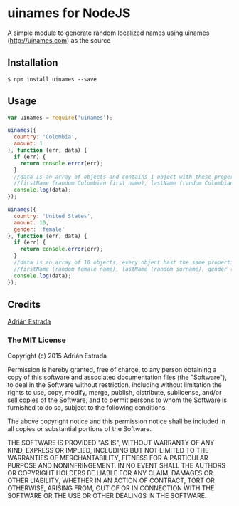 # uinames for NodeJS

A simple module to generate random localized names using uinames (http://uinames.com) as the source

## Installation

```shell
$ npm install uinames --save
```

## Usage
```js
var uinames = require('uinames');

uinames({
  country: 'Colombia',
  amount: 1
}, function (err, data) {
  if (err) {
    return console.error(err);
  }
  //data is an array of objects and contains 1 object with these properties: 
  //firstName (random Colombian first name), lastName (random Colombian surname), gender (is random) and country (is Colombia)
  console.log(data);
});

uinames({
  country: 'United States',
  amount: 10,
  gender: 'female'
}, function (err, data) {
  if (err) {
    return console.error(err);
  }
  //data is an array of 10 objects, every object hast the same properties: 
  //firstName (random female name), lastName (random surname), gender (female for all of them) and country (United States for all of them)
  console.log(data);
});
```

## Credits
[Adrián Estrada](https://github.com/edsadr/)

### The MIT License

Copyright (c) 2015 Adrián Estrada

Permission is hereby granted, free of charge, to any person obtaining a copy
of this software and associated documentation files (the "Software"), to deal
in the Software without restriction, including without limitation the rights
to use, copy, modify, merge, publish, distribute, sublicense, and/or sell
copies of the Software, and to permit persons to whom the Software is
furnished to do so, subject to the following conditions:

The above copyright notice and this permission notice shall be included in
all copies or substantial portions of the Software.

THE SOFTWARE IS PROVIDED "AS IS", WITHOUT WARRANTY OF ANY KIND, EXPRESS OR
IMPLIED, INCLUDING BUT NOT LIMITED TO THE WARRANTIES OF MERCHANTABILITY,
FITNESS FOR A PARTICULAR PURPOSE AND NONINFRINGEMENT. IN NO EVENT SHALL THE
AUTHORS OR COPYRIGHT HOLDERS BE LIABLE FOR ANY CLAIM, DAMAGES OR OTHER
LIABILITY, WHETHER IN AN ACTION OF CONTRACT, TORT OR OTHERWISE, ARISING FROM,
OUT OF OR IN CONNECTION WITH THE SOFTWARE OR THE USE OR OTHER DEALINGS IN
THE SOFTWARE.
